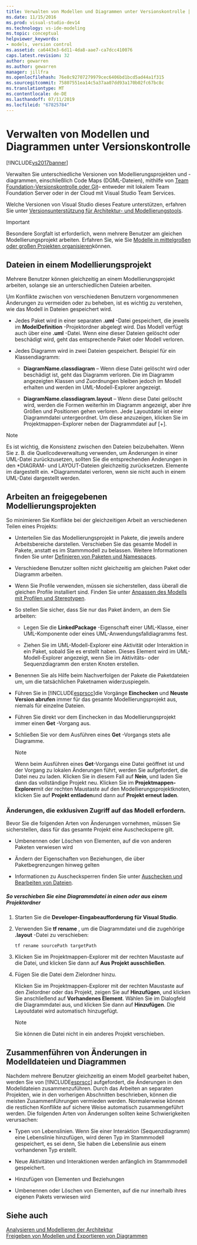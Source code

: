 ```yaml
---
title: Verwalten von Modellen und Diagrammen unter Versionskontrolle | Microsoft-Dokumentation
ms.date: 11/15/2016
ms.prod: visual-studio-dev14
ms.technology: vs-ide-modeling
ms.topic: conceptual
helpviewer_keywords:
- models, version control
ms.assetid: ca6443e3-6d11-4da8-aae7-ca7dcc410076
caps.latest.revision: 32
author: gewarren
ms.author: gewarren
manager: jillfra
ms.openlocfilehash: 76e8c92707279979cec6406bd1bcd5ad44a1f315
ms.sourcegitcommit: 75807551ea14c5a37aa07dd93a170b02fc67bc8c
ms.translationtype: MT
ms.contentlocale: de-DE
ms.lasthandoff: 07/11/2019
ms.locfileid: "67825784"
---
```

# <a name="manage-models-and-diagrams-under-version-control"></a>Verwalten von Modellen und Diagrammen unter Versionskontrolle
[!INCLUDE[vs2017banner](../includes/vs2017banner.md)]

Verwalten Sie unterschiedliche Versionen von Modellierungsprojekten und -diagrammen, einschließlich Code Maps (DGML-Dateien), mithilfe von [Team Foundation-Versionskontrolle oder Git](https://msdn.microsoft.com/library/33267cee-fe5f-4aa3-b2cd-6d22ceace314)– entweder mit lokalem Team Foundation Server oder in der Cloud mit Visual Studio Team Services.  
  
 Welche Versionen von Visual Studio dieses Feature unterstützen, erfahren Sie unter [Versionsunterstützung für Architektur- und Modellierungstools](../modeling/what-s-new-for-design-in-visual-studio.md#VersionSupport).  
  
> [!IMPORTANT]
> Besondere Sorgfalt ist erforderlich, wenn mehrere Benutzer am gleichen Modellierungsprojekt arbeiten. Erfahren Sie, wie Sie [Modelle in mittelgroßen oder großen Projekten organisieren](../modeling/structure-your-modeling-solution.md)können.  
  
## <a name="ModelingProjects"></a> Dateien in einem Modellierungsprojekt  
 Mehrere Benutzer können gleichzeitig an einem Modellierungsprojekt arbeiten, solange sie an unterschiedlichen Dateien arbeiten.  
  
 Um Konflikte zwischen von verschiedenen Benutzern vorgenommenen Änderungen zu vermeiden oder zu beheben, ist es wichtig zu verstehen, wie das Modell in Dateien gespeichert wird.  
  
- Jedes Paket wird in einer separaten **.uml** -Datei gespeichert, die jeweils im **ModelDefinition** -Projektordner abgelegt wird. Das Modell verfügt auch über eine **.uml** -Datei. Wenn eine dieser Dateien gelöscht oder beschädigt wird, geht das entsprechende Paket oder Modell verloren.  
  
- Jedes Diagramm wird in zwei Dateien gespeichert. Beispiel für ein Klassendiagramm:  
  
  - **DiagramName.classdiagram** – Wenn diese Datei gelöscht wird oder beschädigt ist, geht das Diagramm verloren. Die im Diagramm angezeigten Klassen und Zuordnungen bleiben jedoch im Modell erhalten und werden im UML-Modell-Explorer angezeigt.  

  - **DiagramName.classdiagram.layout** – Wenn diese Datei gelöscht wird, werden die Formen weiterhin im Diagramm angezeigt, aber ihre Größen und Positionen gehen verloren. Jede Layoutdatei ist einer Diagrammdatei untergeordnet. Um diese anzuzeigen, klicken Sie im Projektmappen-Explorer neben der Diagrammdatei auf [+].  
  
> [!NOTE]
> Es ist wichtig, die Konsistenz zwischen den Dateien beizubehalten. Wenn Sie z. B. die Quellcodeverwaltung verwenden, um Änderungen in einer UML-Datei zurückzusetzen, sollten Sie die entsprechenden Änderungen in den *DIAGRAM- und LAYOUT-Dateien gleichzeitig zurücksetzen. Elemente im dargestellt ein. \*Diagrammdatei verloren, wenn sie nicht auch in einem UML-Datei dargestellt werden.  
  
## <a name="Shared"></a> Arbeiten an freigegebenen Modellierungsprojekten  
 So minimieren Sie Konflikte bei der gleichzeitigen Arbeit an verschiedenen Teilen eines Projekts:  
  
- Unterteilen Sie das Modellierungsprojekt in Pakete, die jeweils andere Arbeitsbereiche darstellen. Verschieben Sie das gesamte Modell in Pakete, anstatt es im Stammmodell zu belassen. Weitere Informationen finden Sie unter [Definieren von Paketen und Namespaces](../modeling/define-packages-and-namespaces.md).  
  
- Verschiedene Benutzer sollten nicht gleichzeitig am gleichen Paket oder Diagramm arbeiten.  
  
- Wenn Sie Profile verwenden, müssen sie sicherstellen, dass überall die gleichen Profile installiert sind. Finden Sie unter [Anpassen des Modells mit Profilen und Stereotypen](../modeling/customize-your-model-with-profiles-and-stereotypes.md).  
  
- So stellen Sie sicher, dass Sie nur das Paket ändern, an dem Sie arbeiten:  
  
  - Legen Sie die **LinkedPackage** -Eigenschaft einer UML-Klasse, einer UML-Komponente oder eines UML-Anwendungsfalldiagramms fest.  

  - Ziehen Sie im UML-Modell-Explorer eine Aktivität oder Interaktion in ein Paket, sobald Sie es erstellt haben. Dieses Element wird im UML-Modell-Explorer angezeigt, wenn Sie im Aktivitäts- oder Sequenzdiagramm den ersten Knoten erstellen.  
  
- Benennen Sie als Hilfe beim Nachverfolgen der Pakete die Paketdateien um, um die tatsächlichen Paketnamen widerzuspiegeln.  
  
- Führen Sie in [!INCLUDE[esprscc](../includes/esprscc-md.md)]die Vorgänge **Einchecken** und **Neuste Version abrufen** immer für das gesamte Modellierungsprojekt aus, niemals für einzelne Dateien.  
  
- Führen Sie direkt vor dem Einchecken in das Modellierungsprojekt immer einen **Get** -Vorgang aus.  
  
- Schließen Sie vor dem Ausführen eines **Get** -Vorgangs stets alle Diagramme.  
  
    > [!NOTE]
    > Wenn beim Ausführen eines **Get**-Vorgangs eine Datei geöffnet ist und der Vorgang zu lokalen Änderungen führt, werden Sie aufgefordert, die Datei neu zu laden. Klicken Sie in diesem Fall auf **Nein**, und laden Sie dann das vollständige Projekt neu. Klicken Sie im **Projektmappen-Explorer**mit der rechten Maustaste auf den Modellierungsprojektknoten, klicken Sie auf **Projekt entladen**und dann auf **Projekt erneut laden**.  
  
### <a name="Exclusive"></a> Änderungen, die exklusiven Zugriff auf das Modell erfordern.  
 Bevor Sie die folgenden Arten von Änderungen vornehmen, müssen Sie sicherstellen, dass für das gesamte Projekt eine Auschecksperre gilt.  
  
- Umbenennen oder Löschen von Elementen, auf die von anderen Paketen verwiesen wird  
  
- Ändern der Eigenschaften von Beziehungen, die über Paketbegrenzungen hinweg gelten  
  
- Informationen zu Auschecksperren finden Sie unter [Auschecken und Bearbeiten von Dateien](https://msdn.microsoft.com/library/eb404d63-c448-4994-9416-3e6d50ec554a).  
  
##### <a name="to-move-a-diagram-file-in-or-out-of-a-project-folder"></a>So verschieben Sie eine Diagrammdatei in einen oder aus einem Projektordner  
  
1. Starten Sie die **Developer-Eingabeaufforderung für Visual Studio**.  
  
2. Verwenden Sie **tf rename** , um die Diagrammdatei und die zugehörige **.layout** -Datei zu verschieben:  
  
     `tf rename sourcePath targetPath`  
  
3. Klicken Sie im Projektmappen-Explorer mit der rechten Maustaste auf die Datei, und klicken Sie dann auf **Aus Projekt ausschließen**.  
  
4. Fügen Sie die Datei dem Zielordner hinzu.  
  
     Klicken Sie im Projektmappen-Explorer mit der rechten Maustaste auf den Zielordner oder das Projekt, zeigen Sie auf **Hinzufügen**, und klicken Sie anschließend auf **Vorhandenes Element**. Wählen Sie im Dialogfeld die Diagrammdatei aus, und klicken Sie dann auf **Hinzufügen**. Die Layoutdatei wird automatisch hinzugefügt.  
  
    > [!NOTE]
    > Sie können die Datei nicht in ein anderes Projekt verschieben.  
  
## <a name="Merging"></a> Zusammenführen von Änderungen in Modelldateien und Diagrammen  
 Nachdem mehrere Benutzer gleichzeitig an einem Modell gearbeitet haben, werden Sie von [!INCLUDE[esprscc](../includes/esprscc-md.md)] aufgefordert, die Änderungen in den Modelldateien zusammenzuführen. Durch das Arbeiten an separaten Projekten, wie in den vorherigen Abschnitten beschrieben, können die meisten Zusammenführungen vermieden werden. Normalerweise können die restlichen Konflikte auf sichere Weise automatisch zusammengeführt werden. Die folgenden Arten von Änderungen sollten keine Schwierigkeiten verursachen:  
  
- Typen von Lebenslinien. Wenn Sie einer Interaktion (Sequenzdiagramm) eine Lebenslinie hinzufügen, wird deren Typ im Stammmodell gespeichert, es sei denn, Sie haben die Lebenslinie aus einem vorhandenen Typ erstellt.  
  
- Neue Aktivitäten und Interaktionen werden anfänglich im Stammmodell gespeichert.  
  
- Hinzufügen von Elementen und Beziehungen  
  
- Umbenennen oder Löschen von Elementen, auf die nur innerhalb ihres eigenen Pakets verwiesen wird  
  
## <a name="see-also"></a>Siehe auch  
 [Analysieren und Modellieren der Architektur](../modeling/analyze-and-model-your-architecture.md)   
 [Freigeben von Modellen und Exportieren von Diagrammen](../modeling/share-models-and-exporting-diagrams.md)
